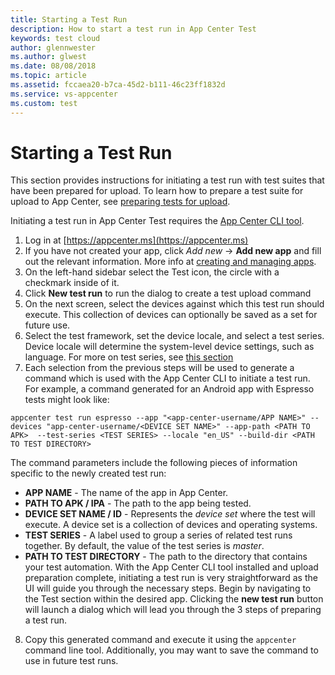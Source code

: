 ```yaml
---
title: Starting a Test Run
description: How to start a test run in App Center Test
keywords: test cloud
author: glennwester
ms.author: glwest
ms.date: 08/08/2018
ms.topic: article
ms.assetid: fccaea20-b7ca-45d2-b111-46c23ff1832d
ms.service: vs-appcenter
ms.custom: test
---
```


# Starting a Test Run

This section provides instructions for initiating a test run with test suites that have been prepared for upload. To learn how to prepare a test suite for upload to App Center, see [preparing tests for upload](~/test-cloud/preparing-for-upload/index.md).

Initiating a test run in App Center Test requires the [App Center CLI tool](~/cli/index.md).

1. Log in at [https://appcenter.ms](https://appcenter.ms)
2. If you have not created your app, click *Add new* -> **Add new app** and fill out the relevant information. More info at [creating and managing apps](https://docs.microsoft.com/en-us/appcenter/dashboard/creating-and-managing-apps).
3. On the left-hand sidebar select the Test icon, the circle with a checkmark inside of it.
4. Click **New test run** to run the dialog to create a test upload command
5. On the next screen, select the devices against which this test run should execute. This collection of devices can optionally be saved as a set for future use.
6. Select the test framework, set the device locale, and select a test series. Device locale will determine the system-level device settings, such as language. For more on test series, see [this section](~/test-cloud/core-concepts.md)
7. Each selection from the previous steps will be used to generate a command which is used with the App Center CLI to initiate a test run. For example, a command generated for an Android app with Espresso tests might look like:

```
appcenter test run espresso --app "<app-center-username/APP NAME>" --devices "app-center-username/<DEVICE SET NAME>" --app-path <PATH TO APK>  --test-series <TEST SERIES> --locale "en_US" --build-dir <PATH TO TEST DIRECTORY>
```

The command parameters include the following pieces of information specific to the newly created test run:

* **APP NAME** - The name of the app in App Center.
* **PATH TO APK / IPA** - The path to the app being tested.
* **DEVICE SET NAME / ID** - Represents the *device set* where the test will execute. A device set is a collection of devices and operating systems.
* **TEST SERIES** - A label used to group a series of related test runs together. By default, the value of the test series is *master*.
* **PATH TO TEST DIRECTORY** - The path to the directory that contains your test automation.
With the App Center CLI tool installed and upload preparation complete, initiating a test run is very straightforward as the UI will guide you through the necessary steps. Begin by navigating to the Test section within the desired app. Clicking the **new test run** button will launch a dialog which will lead you through the 3 steps of preparing a test run.

8. Copy this generated command and execute it using the `appcenter` command line tool. Additionally, you may want to save the command to use in future test runs.